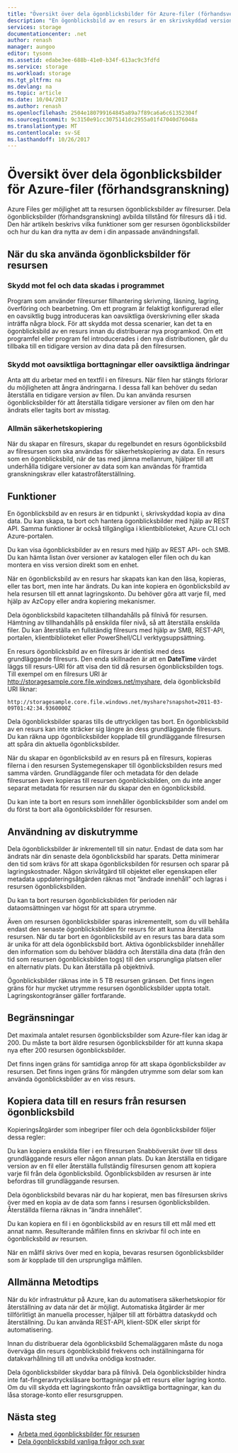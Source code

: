 ```yaml
---
title: "Översikt över dela ögonblicksbilder för Azure-filer (förhandsversion) | Microsoft Docs"
description: "En ögonblicksbild av en resurs är en skrivskyddad version av en resurs i Azure-filer som hämtas vid en tidpunkt som ett sätt att säkerhetskopiera resursen."
services: storage
documentationcenter: .net
author: renash
manager: aungoo
editor: tysonn
ms.assetid: edabe3ee-688b-41e0-b34f-613ac9c3fdfd
ms.service: storage
ms.workload: storage
ms.tgt_pltfrm: na
ms.devlang: na
ms.topic: article
ms.date: 10/04/2017
ms.author: renash
ms.openlocfilehash: 2504e180799164845a89a7f89ca6a6c61352304f
ms.sourcegitcommit: 9c3150e91cc3075141dc2955a01f47040d76048a
ms.translationtype: MT
ms.contentlocale: sv-SE
ms.lasthandoff: 10/26/2017
---
```

# <a name="overview-of-share-snapshots-for-azure-files-preview"></a>Översikt över dela ögonblicksbilder för Azure-filer (förhandsgranskning)
Azure Files ger möjlighet att ta resursen ögonblicksbilder av filresurser. Dela ögonblicksbilder (förhandsgranskning) avbilda tillstånd för filresurs då i tid. Den här artikeln beskrivs vilka funktioner som ger resursen ögonblicksbilder och hur du kan dra nytta av dem i din anpassade användningsfall.


## <a name="when-to-use-share-snapshots"></a>När du ska använda ögonblicksbilder för resursen

### <a name="protection-against-application-error-and-data-corruption"></a>Skydd mot fel och data skadas i programmet

Program som använder filresurser filhantering skrivning, läsning, lagring, överföring och bearbetning. Om ett program är felaktigt konfigurerad eller en oavsiktlig bugg introduceras kan oavsiktliga överskrivning eller skada inträffa några block. För att skydda mot dessa scenarier, kan det ta en ögonblicksbild av en resurs innan du distribuerar nya programkod. Om ett programfel eller program fel introducerades i den nya distributionen, går du tillbaka till en tidigare version av dina data på den filresursen. 

### <a name="protection-against-accidental-deletions-or-unintended-changes"></a>Skydd mot oavsiktliga borttagningar eller oavsiktliga ändringar

Anta att du arbetar med en textfil i en filresurs. När filen har stängts förlorar du möjligheten att ångra ändringarna. I dessa fall kan behöver du sedan återställa en tidigare version av filen. Du kan använda resursen ögonblicksbilder för att återställa tidigare versioner av filen om den har ändrats eller tagits bort av misstag.

### <a name="general-backup-purposes"></a>Allmän säkerhetskopiering

När du skapar en filresurs, skapar du regelbundet en resurs ögonblicksbild av filresursen som ska användas för säkerhetskopiering av data. En resurs som en ögonblicksbild, när de tas med jämna mellanrum, hjälper till att underhålla tidigare versioner av data som kan användas för framtida granskningskrav eller katastrofåterställning.

## <a name="capabilities"></a>Funktioner

En ögonblicksbild av en resurs är en tidpunkt i, skrivskyddad kopia av dina data. Du kan skapa, ta bort och hantera ögonblicksbilder med hjälp av REST API. Samma funktioner är också tillgängliga i klientbiblioteket, Azure CLI och Azure-portalen. 

Du kan visa ögonblicksbilder av en resurs med hjälp av REST API- och SMB. Du kan hämta listan över versioner av katalogen eller filen och du kan montera en viss version direkt som en enhet. 

När en ögonblicksbild av en resurs har skapats kan kan den läsa, kopieras, eller tas bort, men inte har ändrats. Du kan inte kopiera en ögonblicksbild av hela resursen till ett annat lagringskonto. Du behöver göra att varje fil, med hjälp av AzCopy eller andra kopiering mekanismer.

Dela ögonblicksbild kapaciteten tillhandahålls på filnivå för resursen. Hämtning av tillhandahålls på enskilda filer nivå, så att återställa enskilda filer. Du kan återställa en fullständig filresurs med hjälp av SMB, REST-API, portalen, klientbiblioteket eller PowerShell/CLI verktygsuppsättning.

En resurs ögonblicksbild av en filresurs är identisk med dess grundläggande filresurs. Den enda skillnaden är att en **DateTime** värdet läggs till resurs-URI för att visa den tid då resursen ögonblicksbilden togs. Till exempel om en filresurs URI är http://storagesample.core.file.windows.net/myshare, dela ögonblicksbild URI liknar:
```
http://storagesample.core.file.windows.net/myshare?snapshot=2011-03-09T01:42:34.9360000Z
```

Dela ögonblicksbilder sparas tills de uttryckligen tas bort. En ögonblicksbild av en resurs kan inte sträcker sig längre än dess grundläggande filresurs. Du kan räkna upp ögonblicksbilder kopplade till grundläggande filresursen att spåra din aktuella ögonblicksbilder. 

När du skapar en ögonblicksbild av en resurs på en filresurs, kopieras filerna i den resursen Systemegenskaper till ögonblicksbilden resurs med samma värden. Grundläggande filer och metadata för den delade filresursen även kopieras till resursen ögonblicksbilden, om du inte anger separat metadata för resursen när du skapar den en ögonblicksbild.

Du kan inte ta bort en resurs som innehåller ögonblicksbilder som andel om du först ta bort alla ögonblicksbilder för resursen.


## <a name="space-usage"></a>Användning av diskutrymme 

Dela ögonblicksbilder är inkrementell till sin natur. Endast de data som har ändrats när din senaste dela ögonblicksbild har sparats. Detta minimerar den tid som krävs för att skapa ögonblicksbilden för resursen och sparar på lagringskostnader. Någon skrivåtgärd till objektet eller egenskapen eller metadata uppdateringsåtgärden räknas mot ”ändrade innehåll” och lagras i resursen ögonblicksbilden. 

Du kan ta bort resursen ögonblicksbilden för perioden när dataomsättningen var högst för att spara utrymme.

Även om resursen ögonblicksbilder sparas inkrementellt, som du vill behålla endast den senaste ögonblicksbilden för resurs för att kunna återställa resursen. När du tar bort en ögonblicksbild av en resurs tas bara data som är unika för att dela ögonblicksbild bort. Aktiva ögonblicksbilder innehåller den information som du behöver bläddra och återställa dina data (från den tid som resursen ögonblicksbilden togs) till den ursprungliga platsen eller en alternativ plats. Du kan återställa på objektnivå.

Ögonblicksbilder räknas inte in 5 TB resursen gränsen. Det finns ingen gräns för hur mycket utrymme resursen ögonblicksbilder uppta totalt. Lagringskontogränser gäller fortfarande.

## <a name="limits"></a>Begränsningar

Det maximala antalet resursen ögonblicksbilder som Azure-filer kan idag är 200. Du måste ta bort äldre resursen ögonblicksbilder för att kunna skapa nya efter 200 resursen ögonblicksbilder. 

Det finns ingen gräns för samtidiga anrop för att skapa ögonblicksbilder av resursen. Det finns ingen gräns för mängden utrymme som delar som kan använda ögonblicksbilder av en viss resurs. 

## <a name="copying-data-back-to-a-share-from-share-snapshot"></a>Kopiera data till en resurs från resursen ögonblicksbild

Kopieringsåtgärder som inbegriper filer och dela ögonblicksbilder följer dessa regler:

Du kan kopiera enskilda filer i en filresursen Snabböversikt över till dess grundläggande resurs eller någon annan plats. Du kan återställa en tidigare version av en fil eller återställa fullständig filresursen genom att kopiera varje fil från dela ögonblicksbild. Ögonblicksbilden av resursen är inte befordras till grundläggande resursen. 

Dela ögonblicksbild bevaras när du har kopierat, men bas filresursen skrivs över med en kopia av de data som fanns i resursen ögonblicksbilden. Återställda filerna räknas in ”ändra innehållet”.

Du kan kopiera en fil i en ögonblicksbild av en resurs till ett mål med ett annat namn. Resulterande målfilen finns en skrivbar fil och inte en ögonblicksbild av resursen.

När en målfil skrivs över med en kopia, bevaras resursen ögonblicksbilder som är kopplade till den ursprungliga målfilen.

## <a name="general-best-practices"></a>Allmänna Metodtips 

När du kör infrastruktur på Azure, kan du automatisera säkerhetskopior för återställning av data när det är möjligt. Automatiska åtgärder är mer tillförlitligt än manuella processer, hjälper till att förbättra dataskydd och återställning. Du kan använda REST-API, klient-SDK eller skript för automatisering.

Innan du distribuerar dela ögonblicksbild Schemaläggaren måste du noga överväga din resurs ögonblicksbild frekvens och inställningarna för datakvarhållning till att undvika onödiga kostnader.

Dela ögonblicksbilder skyddar bara på filnivå. Dela ögonblicksbilder hindra inte fat-fingeravtrycksläsare borttagningar på ett resurs eller lagring konto. Om du vill skydda ett lagringskonto från oavsiktliga borttagningar, kan du låsa storage-konto eller resursgruppen.

## <a name="next-steps"></a>Nästa steg
* [Arbeta med ögonblicksbilder för resursen](storage-how-to-use-files-snapshots.md)
* [Dela ögonblicksbild vanliga frågor och svar](storage-files-faq.md)

